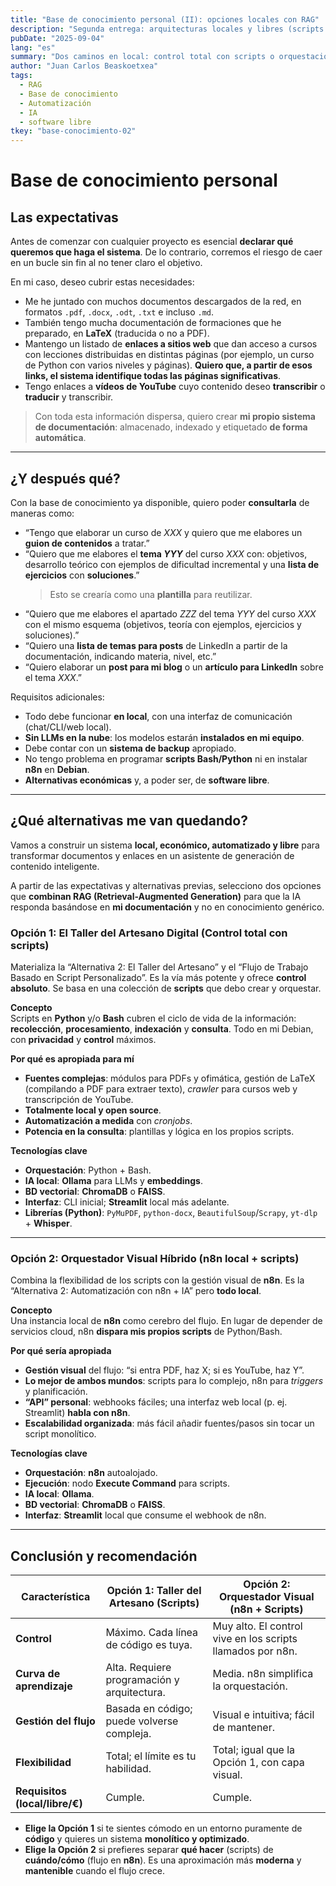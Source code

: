 ```yaml
---
title: "Base de conocimiento personal (II): opciones locales con RAG"
description: "Segunda entrega: arquitecturas locales y libres (scripts y n8n) para construir tu base de conocimiento con RAG."
pubDate: "2025-09-04"
lang: "es"
summary: "Dos caminos en local: control total con scripts o orquestación visual con n8n, ambos apoyados en RAG para trabajar con tu propia documentación."
author: "Juan Carlos Beaskoetxea"
tags:
  - RAG
  - Base de conocimiento
  - Automatización
  - IA
  - software libre
tkey: "base-conocimiento-02"
---
```



# Base de conocimiento personal

## Las expectativas

Antes de comenzar con cualquier proyecto es esencial **declarar qué queremos que haga el sistema**. De lo contrario, corremos el riesgo de caer en un bucle sin fin al no tener claro el objetivo.

En mi caso, deseo cubrir estas necesidades:

- Me he juntado con muchos documentos descargados de la red, en formatos `.pdf`, `.docx`, `.odt`, `.txt` e incluso `.md`.
- También tengo mucha documentación de formaciones que he preparado, en **LaTeX** (traducida o no a PDF).
- Mantengo un listado de **enlaces a sitios web** que dan acceso a cursos con lecciones distribuidas en distintas páginas (por ejemplo, un curso de Python con varios niveles y páginas). **Quiero que, a partir de esos links, el sistema identifique todas las páginas significativas**.
- Tengo enlaces a **vídeos de YouTube** cuyo contenido deseo **transcribir** o **traducir** y transcribir.

> Con toda esta información dispersa, quiero crear **mi propio sistema de documentación**: almacenado, indexado y etiquetado **de forma automática**.

---

## ¿Y después qué?

Con la base de conocimiento ya disponible, quiero poder **consultarla** de maneras como:

- “Tengo que elaborar un curso de *XXX* y quiero que me elabores un **guion de contenidos** a tratar.”
- “Quiero que me elabores el **tema *YYY*** del curso *XXX* con: objetivos, desarrollo teórico con ejemplos de dificultad incremental y una **lista de ejercicios** con **soluciones**.”  
  > Esto se crearía como una **plantilla** para reutilizar.
- “Quiero que me elabores el apartado *ZZZ* del tema *YYY* del curso *XXX* con el mismo esquema (objetivos, teoría con ejemplos, ejercicios y soluciones).”
- “Quiero una **lista de temas para posts** de LinkedIn a partir de la documentación, indicando materia, nivel, etc.”
- “Quiero elaborar un **post para mi blog** o un **artículo para LinkedIn** sobre el tema *XXX*.”

Requisitos adicionales:

- Todo debe funcionar **en local**, con una interfaz de comunicación (chat/CLI/web local).
- **Sin LLMs en la nube**: los modelos estarán **instalados en mi equipo**.
- Debe contar con un **sistema de backup** apropiado.
- No tengo problema en programar **scripts Bash/Python** ni en instalar **n8n** en **Debian**.
- **Alternativas económicas** y, a poder ser, de **software libre**.

---

## ¿Qué alternativas me van quedando?

Vamos a construir un sistema **local, económico, automatizado y libre** para transformar documentos y enlaces en un asistente de generación de contenido inteligente.

A partir de las expectativas y alternativas previas, selecciono dos opciones que **combinan RAG (Retrieval-Augmented Generation)** para que la IA responda basándose en **mi documentación** y no en conocimiento genérico.

### Opción 1: El Taller del Artesano Digital (Control total con scripts)

Materializa la “Alternativa 2: El Taller del Artesano” y el “Flujo de Trabajo Basado en Script Personalizado”. Es la vía más potente y ofrece **control absoluto**. Se basa en una colección de **scripts** que debo crear y orquestar.

**Concepto**  
Scripts en **Python** y/o **Bash** cubren el ciclo de vida de la información: **recolección**, **procesamiento**, **indexación** y **consulta**. Todo en mi Debian, con **privacidad** y **control** máximos.

**Por qué es apropiada para mí**

- **Fuentes complejas**: módulos para PDFs y ofimática, gestión de LaTeX (compilando a PDF para extraer texto), *crawler* para cursos web y transcripción de YouTube.
- **Totalmente local y open source**.
- **Automatización a medida** con *cronjobs*.
- **Potencia en la consulta**: plantillas y lógica en los propios scripts.

**Tecnologías clave**

- **Orquestación**: Python + Bash.
- **IA local**: **Ollama** para LLMs y **embeddings**.
- **BD vectorial**: **ChromaDB** o **FAISS**.
- **Interfaz**: CLI inicial; **Streamlit** local más adelante.
- **Librerías (Python)**: `PyMuPDF`, `python-docx`, `BeautifulSoup`/`Scrapy`, `yt-dlp` + **Whisper**.

---

### Opción 2: Orquestador Visual Híbrido (n8n local + scripts)

Combina la flexibilidad de los scripts con la gestión visual de **n8n**. Es la “Alternativa 2: Automatización con n8n + IA” pero **todo local**.

**Concepto**  
Una instancia local de **n8n** como cerebro del flujo. En lugar de depender de servicios cloud, n8n **dispara mis propios scripts** de Python/Bash.

**Por qué sería apropiada**

- **Gestión visual** del flujo: “si entra PDF, haz X; si es YouTube, haz Y”.
- **Lo mejor de ambos mundos**: scripts para lo complejo, n8n para *triggers* y planificación.
- **“API” personal**: webhooks fáciles; una interfaz web local (p. ej. Streamlit) **habla con n8n**.
- **Escalabilidad organizada**: más fácil añadir fuentes/pasos sin tocar un script monolítico.

**Tecnologías clave**

- **Orquestación**: **n8n** autoalojado.
- **Ejecución**: nodo **Execute Command** para scripts.
- **IA local**: **Ollama**.
- **BD vectorial**: **ChromaDB** o **FAISS**.
- **Interfaz**: **Streamlit** local que consume el webhook de n8n.

---

## Conclusión y recomendación

| Característica                  | Opción 1: Taller del Artesano (Scripts)                  | Opción 2: Orquestador Visual (n8n + Scripts)             |
|---------------------------------|----------------------------------------------------------|----------------------------------------------------------|
| **Control**                     | Máximo. Cada línea de código es tuya.                    | Muy alto. El control vive en los scripts llamados por n8n. |
| **Curva de aprendizaje**        | Alta. Requiere programación y arquitectura.              | Media. n8n simplifica la orquestación.                   |
| **Gestión del flujo**           | Basada en código; puede volverse compleja.               | Visual e intuitiva; fácil de mantener.                   |
| **Flexibilidad**                | Total; el límite es tu habilidad.                        | Total; igual que la Opción 1, con capa visual.           |
| **Requisitos (local/libre/€)**  | Cumple.                                                  | Cumple.                                                  |

- **Elige la Opción 1** si te sientes cómodo en un entorno puramente de **código** y quieres un sistema **monolítico y optimizado**.
- **Elige la Opción 2** si prefieres separar **qué hacer** (scripts) de **cuándo/cómo** (flujo en **n8n**). Es una aproximación más **moderna** y **mantenible** cuando el flujo crece.

